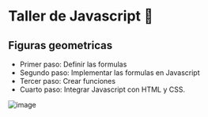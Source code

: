 # Taller de Javascript 💛

## Figuras geometricas 

- Primer paso: Definir las formulas 
- Segundo paso: Implementar las formulas en Javascript
- Tercer paso: Crear funciones 
- Cuarto paso: Integrar Javascript con HTML y CSS. 

![image](https://user-images.githubusercontent.com/46611601/137488383-9f46c12c-95bb-466d-9585-9488288b3177.png)
